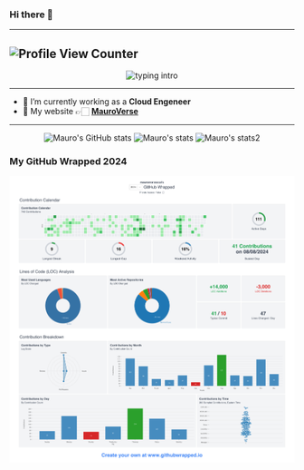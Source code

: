 ### Hi there 👋


---
![Profile View Counter](https://komarev.com/ghpvc/?username=mauromarzocca&color=green)
---

<p align="center">
<img src="https://readme-typing-svg.herokuapp.com?color=08CE90&center=true&vCenter=true&lines=Hello+There!!!;My+name's+Mauro+Marzocca.;I'm+a+full-stack+developer." alt="typing intro">
</p>

---

- 🔭 I’m currently working as a **Cloud Engeneer**
- 🚀 My website 👉🏻 <a href="https://mauromarzocca.github.io/mauroverse/" target="blank">**MauroVerse**</a>

---

<!-- ![Mauro's GitHub stats](https://github-readme-stats.vercel.app/api?username=mauromarzocca&theme=tokyonight)
 -->
<div align="center">

![Mauro's GitHub stats](https://github-readme-stats.vercel.app/api?username=mauromarzocca&show_icons=true&count_private=true&include_all_commits=true&theme=codeSTACKr&title_color=e73737&icon_color=e73737&border_color=0d1017&bg_color=0e1118)
![Mauro's stats](https://github-readme-stats.vercel.app/api/top-langs/?username=mauromarzocca&layout=compact&langs_count=7&theme=codeSTACKr&title_color=e73737&icon_color=e73737&border_color=0e1118&bg_color=0e1118)
![Mauro's stats2](https://github-readme-streak-stats.herokuapp.com/?user=farshadz1997&theme=dark&ring=e73737&currStreakNum=ffffff&hide_border=true&background=0E1118)

</div>

### My GitHub Wrapped 2024

![github_wrapped](github-wrapped.png)

<!--
![git-image](https://avatars.githubusercontent.com/u/57107500?v=4)

**mauromarzocca/mauromarzocca** is a ✨ _special_ ✨ repository because its `README.md` (this file) appears on your GitHub profile.

Here are some ideas to get you started:

- 🔭 I’m currently working on ...
- 🌱 I’m currently learning ...
- 👯 I’m looking to collaborate on ...
- 🤔 I’m looking for help with ...
- 💬 Ask me about ...
- 📫 How to reach me: ...
- 😄 Pronouns: ...
- ⚡ Fun fact: ...


- 🔭 I’m currently working as a **Cloud Engeneer**

- 🌱 I’m currently learning **FrontEnd development and DevOps**

- 💬 Ask me about **React, NextJS, NodeJS, MongoDB, Mongoose, Express, Firebase.**

- 📫 How to reach me **contact@satnaing.dev**

- 🚀 My website 👉🏻 <a href="https://satnaing.dev" target="blank">https://satnaing.dev</a>

- 📰 My blog 👉🏻 <a href="https://satnaing.dev/blog" target="blank">https://satnaing.dev/blog</a>


-->
